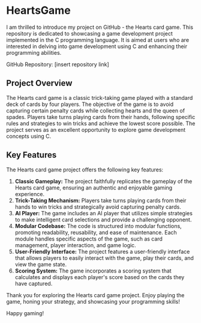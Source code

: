 # HeartsGame
I am thrilled to introduce my project on GitHub - the Hearts card game. This repository is dedicated to showcasing a game development project implemented in the C programming language. It is aimed at users who are interested in delving into game development using C and enhancing their programming abilities.

GitHub Repository: [insert repository link]

## Project Overview
The Hearts card game is a classic trick-taking game played with a standard deck of cards by four players. The objective of the game is to avoid capturing certain penalty cards while collecting hearts and the queen of spades. Players take turns playing cards from their hands, following specific rules and strategies to win tricks and achieve the lowest score possible. The project serves as an excellent opportunity to explore game development concepts using C.

## Key Features
The Hearts card game project offers the following key features:
1. **Classic Gameplay:** The project faithfully replicates the gameplay of the Hearts card game, ensuring an authentic and enjoyable gaming experience.
2. **Trick-Taking Mechanism:** Players take turns playing cards from their hands to win tricks and strategically avoid capturing penalty cards.
3. **AI Player:** The game includes an AI player that utilizes simple strategies to make intelligent card selections and provide a challenging opponent.
4. **Modular Codebase:** The code is structured into modular functions, promoting readability, reusability, and ease of maintenance. Each module handles specific aspects of the game, such as card management, player interaction, and game logic.
5. **User-Friendly Interface:** The project features a user-friendly interface that allows players to easily interact with the game, play their cards, and view the game state.
6. **Scoring System:** The game incorporates a scoring system that calculates and displays each player's score based on the cards they have captured.

Thank you for exploring the Hearts card game project. Enjoy playing the game, honing your strategy, and showcasing your programming skills!

Happy gaming!
